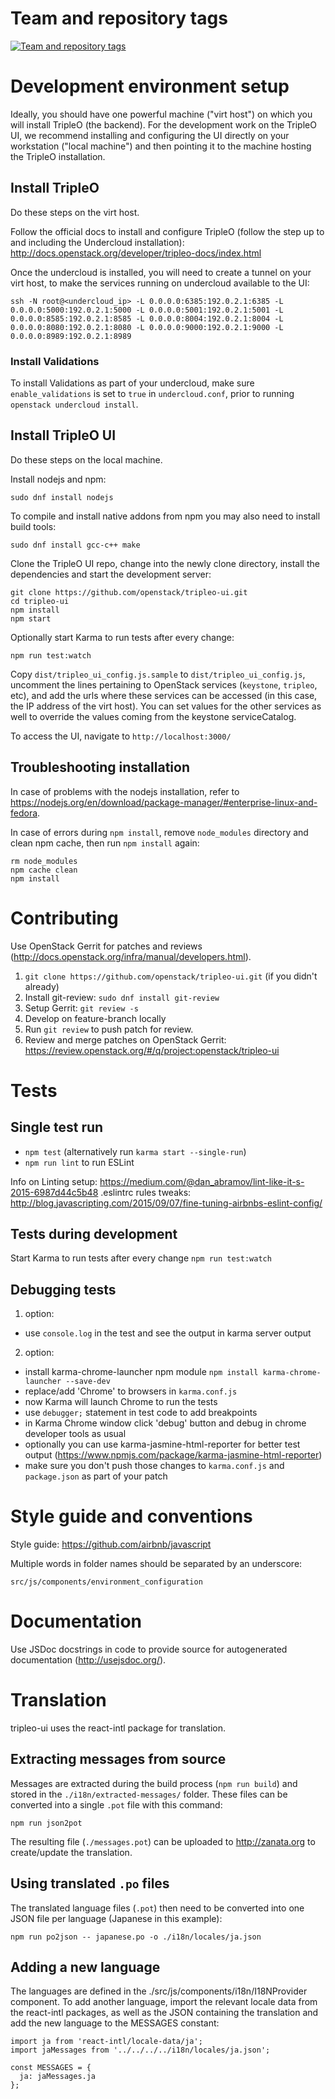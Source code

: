 Team and repository tags
========================

[![Team and repository tags](http://governance.openstack.org/badges/tripleo-ui.svg)](http://governance.openstack.org/reference/tags/index.html)

<!-- Change things from this point on -->

# Development environment setup

Ideally, you should have one powerful machine ("virt host") on which you will install TripleO (the backend). For the development work on the TripleO UI, we recommend installing and configuring the UI directly on your workstation ("local machine") and then pointing it to the machine hosting the TripleO installation.

## Install TripleO

Do these steps on the virt host.

Follow the official docs to install and configure TripleO (follow the step up to and including the Undercloud installation):
http://docs.openstack.org/developer/tripleo-docs/index.html

Once the undercloud is installed, you will need to create a tunnel on your virt host, to make the services running on undercloud available to the UI:
```
ssh -N root@<undercloud_ip> -L 0.0.0.0:6385:192.0.2.1:6385 -L 0.0.0.0:5000:192.0.2.1:5000 -L 0.0.0.0:5001:192.0.2.1:5001 -L 0.0.0.0:8585:192.0.2.1:8585 -L 0.0.0.0:8004:192.0.2.1:8004 -L 0.0.0.0:8080:192.0.2.1:8080 -L 0.0.0.0:9000:192.0.2.1:9000 -L 0.0.0.0:8989:192.0.2.1:8989
```

### Install Validations

To install Validations as part of your undercloud, make sure `enable_validations` is set to `true` in `undercloud.conf`, prior to running `openstack undercloud install`.

## Install TripleO UI

Do these steps on the local machine.

Install nodejs and npm:
```
sudo dnf install nodejs
```

To compile and install native addons from npm you may also need to install build tools:
```
sudo dnf install gcc-c++ make
```

Clone the TripleO UI repo, change into the newly clone directory, install the dependencies and start the development server: 
```
git clone https://github.com/openstack/tripleo-ui.git
cd tripleo-ui
npm install
npm start
```

Optionally start Karma to run tests after every change:
```
npm run test:watch
```

Copy `dist/tripleo_ui_config.js.sample` to `dist/tripleo_ui_config.js`, uncomment the lines pertaining to OpenStack services (`keystone`, `tripleo`, etc), and add the urls where these services can be accessed (in this case, the IP address of the virt host). You can set values for the other services as well to override the values coming from the keystone serviceCatalog.

To access the UI, navigate to `http://localhost:3000/`

## Troubleshooting installation

In case of problems with the nodejs installation, refer to https://nodejs.org/en/download/package-manager/#enterprise-linux-and-fedora.

In case of errors during `npm install`, remove `node_modules` directory and clean npm cache, then run `npm install` again:
```
rm node_modules
npm cache clean
npm install
```


# Contributing

Use OpenStack Gerrit for patches and reviews (http://docs.openstack.org/infra/manual/developers.html).

1. `git clone https://github.com/openstack/tripleo-ui.git` (if you didn't already)
2. Install git-review: `sudo dnf install git-review`
3. Setup Gerrit: `git review -s`
4. Develop on feature-branch locally
5. Run `git review` to push patch for review.
6. Review and merge patches on OpenStack Gerrit: https://review.openstack.org/#/q/project:openstack/tripleo-ui


# Tests

## Single test run

- `npm test` (alternatively run `karma start --single-run`)
- `npm run lint` to run ESLint

Info on Linting setup: https://medium.com/@dan_abramov/lint-like-it-s-2015-6987d44c5b48
.eslintrc rules tweaks: http://blog.javascripting.com/2015/09/07/fine-tuning-airbnbs-eslint-config/

## Tests during development

Start Karma to run tests after every change ```npm run test:watch```

## Debugging tests

1. option:
  - use `console.log` in the test and see the output in karma server output
2. option:
  - install karma-chrome-launcher npm module `npm install karma-chrome-launcher --save-dev`
  - replace/add 'Chrome' to browsers in `karma.conf.js`
  - now Karma will launch Chrome to run the tests
  - use `debugger;` statement in test code to add breakpoints
  - in Karma Chrome window click 'debug' button and debug in chrome developer tools as usual
  - optionally you can use karma-jasmine-html-reporter for better test output (https://www.npmjs.com/package/karma-jasmine-html-reporter)
  - make sure you don't push those changes to `karma.conf.js` and `package.json` as part of your patch


# Style guide and conventions

Style guide: https://github.com/airbnb/javascript

Multiple words in folder names should be separated by an underscore:

```
src/js/components/environment_configuration
```


# Documentation

Use JSDoc docstrings in code to provide source for autogenerated documentation (http://usejsdoc.org/).


# Translation

tripleo-ui uses the react-intl package for translation.

## Extracting messages from source

Messages are extracted during the build process (`npm run build`) and stored in the `./i18n/extracted-messages/` folder. These files can be converted into a single `.pot` file with this command:

```
npm run json2pot
```

The resulting file (`./messages.pot`) can be uploaded to http://zanata.org to create/update the translation.

## Using translated `.po` files

The translated language files (`.pot`) then need to be converted into one JSON file per language (Japanese in this example):

```
npm run po2json -- japanese.po -o ./i18n/locales/ja.json
```

## Adding a new language

The languages are defined in the ./src/js/components/i18n/I18NProvider component. To add another language, import the relevant locale data from the react-intl packages, as well as the JSON containing the translation and add the new language to the MESSAGES constant:

```
import ja from 'react-intl/locale-data/ja';
import jaMessages from '../../../../i18n/locales/ja.json';

const MESSAGES = {
  ja: jaMessages.ja
};
```
